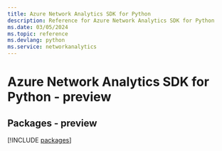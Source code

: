 ```yaml
---
title: Azure Network Analytics SDK for Python
description: Reference for Azure Network Analytics SDK for Python
ms.date: 03/05/2024
ms.topic: reference
ms.devlang: python
ms.service: networkanalytics
---
```

# Azure Network Analytics SDK for Python - preview
## Packages - preview
[!INCLUDE [packages](network-analytics-index.md)]